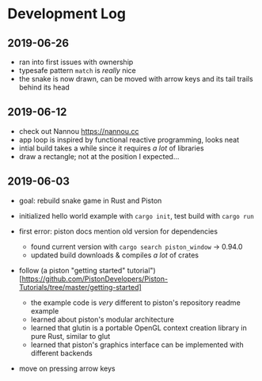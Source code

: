 # Development Log

## 2019-06-26

- ran into first issues with ownership
- typesafe pattern `match` is _really_ nice
- the snake is now drawn, can be moved with arrow keys and its tail trails behind its head

## 2019-06-12

- check out Nannou <https://nannou.cc>
- app loop is inspired by functional reactive programming, looks neat
- intial build takes a while since it requires _a lot_ of libraries
- draw a rectangle; not at the position I expected...

## 2019-06-03

- goal: rebuild snake game in Rust and Piston
- initialized hello world example with `cargo init`, test build with `cargo run`
- first error: piston docs mention old version for dependencies

  - found current version with `cargo search piston_window` -> 0.94.0
  - updated build downloads & compiles _a lot_ of crates

- follow (a piston "getting started" tutorial")[https://github.com/PistonDevelopers/Piston-Tutorials/tree/master/getting-started]

  - the example code is _very_ different to piston's repository readme example
  - learned about piston's modular architecture
  - learned that glutin is a portable OpenGL context creation library in pure Rust, similar to glut
  - learned that piston's graphics interface can be implemented with different backends

- move on pressing arrow keys
